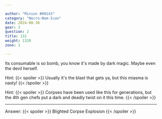 ```yaml
---

author: "Minion #00143"
category: "Necro-Nom-Icon"
date: 2024-08-30
gear: 3
question: 2
title: 132
weight: 1320
zone: 1

---
```


Its consumable is so bomb, you know it's made by dark magic. Maybe even the devil herself.

Hint: {{< spoiler >}} Usually it's the blast that gets ya, but this miasma is nasty! {{< /spoiler >}}

Hint: {{< spoiler >}} Corpses have been used like this for generations, but the 4th gen chefs put a dark and deadly twist on it this time. {{< /spoiler >}}

---

Answer: {{< spoiler >}} Blighted Corpse Explosion {{< /spoiler >}}

